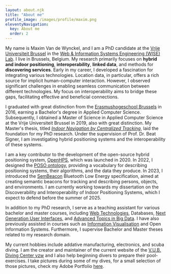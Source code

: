 ```yaml
---
layout: about.njk
title: "About me"
profile_image: /images/profile/maxim.png
eleventyNavigation:
  key: About me
  order: 2
---
```

My name is Maxim Van de Wynckel, and I am a PhD candidate at the [Vrije Universiteit Brussel](https://vub.be) in the [Web & Information Systems Engineering (WISE) Lab](https://wise.vub.ac.be). I live in Brussels, Belgium. My research primarily focuses on **hybrid and indoor positioning**, **interoperability**, **linked data**, and methods for **discovering services**. Early in my career, I developed a fascination for integrating various technologies. Location data, in particular, offers a rich source for implicit human-computer interaction. However, I observed significant challenges in enabling seamless communication between different technologies. My focus on interoperability aims to bridge these gaps, facilitating effective and beneficial connections.

I graduated with great distinction from the [Erasmushogeschool Brussels](https://www.erasmushogeschool.be/en) in 2016, earning a Bachelor's degree in Applied Computer Science. Subsequently, I obtained a Master of Science in Applied Computer Science at the Vrije Universiteit Brussel in 2019, also with great distinction. My Master's thesis, titled *[Indoor Navigation by Centralized Tracking](/publications/2019/thesis)*, laid the foundation for my PhD research. Under the supervision of Prof. Dr. Beat Signer, I am investigating hybrid positioning systems and the interoperability of these systems.

I am a key contributor to the development of the open-source hybrid positioning system, [OpenHPS](https://openhps.org), which was launched in 2020. In 2022, I designed the [POSO ontology](https://poso.openhps.org), providing a vocabulary for describing positioning systems, their algorithms, and the data they produce. In 2023, I introduced the [SemBeacon](https://sembeacon.org) Bluetooth Low Energy specification, aimed at creating semantic beacons for tracking and describing persons, objects, and environments. I am currently working towards my dissertation on the Discoverability and Interoperability of Indoor Positioning Systems, which I expect to defend before the summer of 2025.

In addition to my PhD research, I serve as a teaching assistant for various bachelor and master courses, including [Web Technologies](https://wise.vub.ac.be/course/web-technologies), Databases, [Next Generation User Interfaces](https://wise.vub.ac.be/course/next-generation-user-interfaces), and [Advanced Topics in Big Data](https://wise.vub.ac.be/course/advanced-topics-big-data). I have also previously assisted in courses such as [Information Visualisation](https://wise.vub.ac.be/course/information-visualisation) and Open Information Systems. Furthermore, I supervise Bachelor and Master theses related to my research domain.

My current hobbies include addative manufacturing, electronics, and scuba diving. I am the creator and maintainer of the current website of the [V.U.B. Diving Center vzw](https://www.vubdivingcenter.be) and I also help beginning divers to prepare their pool-exercises. I take pictures during some of my dives, for a small selection of those pictures, check my Adobe Portfolio [here](https://diving.maximvdw.be).